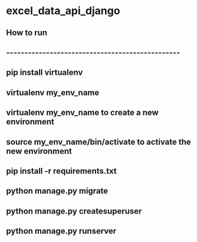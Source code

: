 # excel_data_api_django

## How to run
## ------------------------------------------------
## pip install virtualenv
## virtualenv my_env_name
## virtualenv my_env_name to create a new environment
## source my_env_name/bin/activate to activate the new environment
## pip install -r requirements.txt
## python manage.py migrate
## python manage.py createsuperuser
## python manage.py runserver
